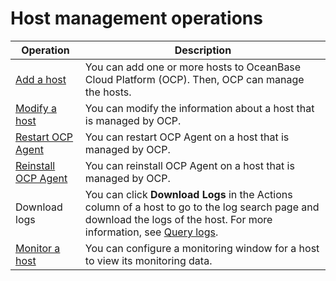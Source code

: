 Host management operations
===============================================

|  Operation    | Description    |
|-------|--------|
| [Add a host](2.add-a-host-1.md)          | You can add one or more hosts to OceanBase Cloud Platform (OCP). Then, OCP can manage the hosts.   |
| [Modify a host](3.modify-host.md)       | You can modify the information about a host that is managed by OCP.   |
| [Restart OCP Agent](4.restart-the-ocp-agent.md)   | You can restart OCP Agent on a host that is managed by OCP.   |
| [Reinstall OCP Agent](5.reinstall-ocp-agent.md) | You can reinstall OCP Agent on a host that is managed by OCP.    |
| Download logs                                                      | You can click **Download Logs** in the Actions column of a host to go to the log search page and download the logs of the host. For more information, see [Query logs](../11.system-management-features/13.log-service/1.log-query.md). |
| [Monitor a host](6.host-monitoring.md)      | You can configure a monitoring window for a host to view its monitoring data.  |

